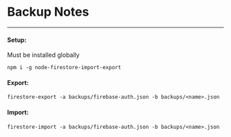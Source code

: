 # Backup Notes
---

#### Setup:
Must be installed globally
```
npm i -g node-firestore-import-export
```

#### Export:
```
firestore-export -a backups/firebase-auth.json -b backups/<name>.json
```

#### Import:
```
firestore-import -a backups/firebase-auth.json -b backups/<name>.json
```
